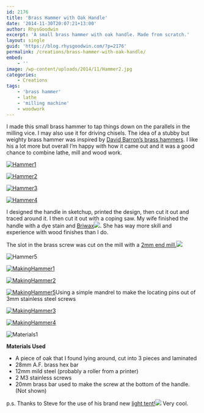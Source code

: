 ```yaml
---
id: 2176
title: 'Brass Hammer with Oak Handle'
date: '2014-11-30T20:07:21+13:00'
author: RhysGoodwin
excerpt: 'A small brass hammer with oak handle. Made from scratch.'
layout: single
guid: 'https://blog.rhysgoodwin.com/?p=2176'
permalink: /creations/brass-hammer-with-oak-handle/
embed:
    - ''
image: /wp-content/uploads/2014/11/Hammer2.jpg
categories:
    - Creations
tags:
    - 'brass hammer'
    - lathe
    - 'milling machine'
    - woodwork
---
```


I made this small brass hammer to tap things down on the parallels in the milling vice. I may also use it for driving chisels. The idea of a stubby but weighty brass hammer was inspired by [David Barron’s brass hammers](http://www.davidbarronfurniture.co.uk/david_barron_tools.asp?pg=1&id=4). I like his a lot more but overall I’m happy with how it came out and it was a good chance to combine lathe, mill and wood work.

[![Hammer1](/content/uploads/2014/11/Hammer1.jpg)](/content/uploads/2014/11/Hammer1.jpg)

[![Hammer2](/content/uploads/2014/11/Hammer2.jpg)](/content/uploads/2014/11/Hammer2.jpg)

[![Hammer3](/content/uploads/2014/11/Hammer3.jpg)](/content/uploads/2014/11/Hammer3.jpg)

[![Hammer4](/content/uploads/2014/11/Hammer4.jpg)](/content/uploads/2014/11/Hammer4.jpg)

I designed the handle in sketchup, printed the design, then cut it out and traced around it. I then cut it out with a coping saw. My wife finished the handle with a dye stain and [Briwax](http://www.amazon.com/gp/product/B001E4AQHS/ref=as_li_tl?ie=UTF8&camp=1789&creative=9325&creativeASIN=B001E4AQHS&linkCode=as2&tag=blogrhysgoodw-20&linkId=H2ULVKIGZUTS4AJJ)![](https://ir-na.amazon-adsystem.com/e/ir?t=blogrhysgoodw-20&l=as2&o=1&a=B001E4AQHS). She has way more skill and experience with wood finishes than I do.

The slot in the brass screw was cut on the mill with a [2mm end mill.](http://www.amazon.com/gp/product/B00AUBEM6M/ref=as_li_tl?ie=UTF8&camp=1789&creative=9325&creativeASIN=B00AUBEM6M&linkCode=as2&tag=blogrhysgoodw-20&linkId=ZTHWYORMDRQO67CK)![](https://ir-na.amazon-adsystem.com/e/ir?t=blogrhysgoodw-20&l=as2&o=1&a=B00AUBEM6M)

![Hammer5](/content/uploads/2014/11/Hammer5.jpg)

[![MakingHammer1](/content/uploads/2014/11/MakingHammer1.jpg)](/content/uploads/2014/11/MakingHammer1.jpg)

[![MakingHammer2](/content/uploads/2014/11/MakingHammer2.jpg)](/content/uploads/2014/11/MakingHammer2.jpg)

[![MakingHammer5](/content/uploads/2014/11/MakingHammer5.jpg)](/content/uploads/2014/11/MakingHammer5.jpg)Using a simple mandrel to make the locating pins out of 3mm stainless steel screws

[![MakingHammer3](/content/uploads/2014/11/MakingHammer3.jpg)](/content/uploads/2014/11/MakingHammer3.jpg)

[![MakingHammer4](/content/uploads/2014/11/MakingHammer4.jpg)](/content/uploads/2014/11/MakingHammer4.jpg)

![Materials1](/content/uploads/2014/11/Materials1.jpg)

**Materials Used**

- A piece of oak that I found lying around, cut into 3 pieces and laminated
- 28mm A.F. brass hex bar
- 12mm mild steel (probably a roller from a printer)
- 2 M3 stainless screws
- 20mm brass bar used to make the screw at the bottom of the handle. (Not shown)

p.s. Thanks to Steve for the use of his brand new [light tent!](http://www.amazon.com/gp/product/B00G6UIUEG/ref=as_li_tl?ie=UTF8&camp=1789&creative=9325&creativeASIN=B00G6UIUEG&linkCode=as2&tag=blogrhysgoodw-20&linkId=VSZTWR62DXKKDGO6)![](https://ir-na.amazon-adsystem.com/e/ir?t=blogrhysgoodw-20&l=as2&o=1&a=B00G6UIUEG) Very cool.